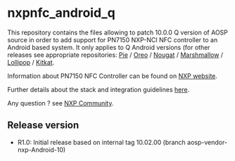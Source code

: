 # nxpnfc_android_q

This repository contains the files allowing to patch 10.0.0 Q version of AOSP source in order to add support for PN7150 NXP-NCI NFC controller to an Android based system.
It only applies to Q Android versions (for other releases see appropriate repositories: 
[Pie](https://github.com/NXPNFCLinux/nxpnfc_android_pie) / [Oreo](https://github.com/NXPNFCLinux/nxpnfc_android_oreo) / [Nougat](https://github.com/NXPNFCLinux/nxpnfc_android_nougat) / [Marshmallow](https://github.com/NXPNFCLinux/nxpnfc_android_marshmallow) / [Lollipop](https://github.com/NXPNFCLinux/nxpnfc_android_lollipop) / [Kitkat](https://github.com/NXPNFCLinux/nxpnfc_android_kitkat).

Information about PN7150 NFC Controller can be found on [NXP website](https://www.nxp.com/products/identification-and-security/nfc/nfc-reader-ics/pn7150-high-performance-nfc-controller-with-integrated-firmware-for-home-automation-applications:PN7150).

Further details about the stack and integration guidelines [here](https://www.nxp.com/docs/en/application-note/AN11690.pdf).

Any question ? see [NXP Community](https://community.nxp.com/community/identification-security/nfc/content).

Release version
---------------
 * R1.0: Initial release based on internal tag 10.02.00 (branch aosp-vendor-nxp-Android-10)
